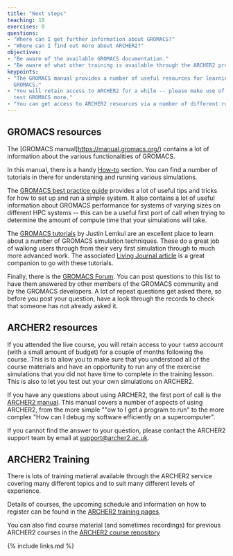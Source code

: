 ```yaml
---
title: "Next steps"
teaching: 10
exercises: 0
questions:
- "Where can I get further information about GROMACS?"
- "Where can I find out more about ARCHER2?"
objectives:
- "Be aware of the available GROMACS documentation."
- "Be aware of what other training is available through the ARCHER2 program."
keypoints:
- "The GROMACS manual provides a number of useful resources for learning about 
  GROMACS."
- "You will retain access to ARCHER2 for a while -- please make use of it to 
  test GROMACS more."
- "You can get access to ARCHER2 resources via a number of different routes."
---
```


## GROMACS resources

The [GROMACS manual]https://manual.gromacs.org/) contains a lot of information 
about the various functionalities of GROMACS.

In this manual, there is a handy [How-to](https://docs.GROMACS.org/Howto.html) 
section. You can find a number of tutorials in there for understaning and 
running various simulations.

The [GROMACS best practice guide](https://docs.bioexcel.eu/gromacs_bpg/en/master/)
provides a lot of useful tips and tricks for how to set up and run a simple 
system. It also contains a lot of useful information about GROMACS performance 
for systems of varying sizes on different HPC systems -- this can be a useful 
first port of call when trying to determine the amount of compute time that 
your simulations will take.

The [GROMACS tutorials](http://www.mdtutorials.com/gmx/) by Justin Lemkul are 
an excellent place to learn about a number of GROMACS simulation techniques. 
These do a great job of walking users through from their very first simulation 
through to much more advanced work. The associated 
[Living Journal article](https://livecomsjournal.org/index.php/livecoms/article/view/v1i1e5068)
is a great companion to go with these tutorials.

Finally, there is the [GROMACS Forum](https://gromacs.bioexcel.eu/). You can 
post questions to this list to have them answered by other members of the 
GROMACS community and by the GROMACS developers. A lot of repeat questions get 
asked there, so before you post your question, have a look through the records 
to check that someone has not already asked it.

## ARCHER2 resources

If you attended the live course, you will retain access to your `ta059` 
account (with a small amount of budget) for a couple of months following the 
course. This is to allow you to make sure that you understood all of the 
course materials and have an opportunity to run any of the exercise 
simulations that you did not have time to complete in the training lesson. 
This is also to let you test out your own simulations on ARCHER2.

If you have any questions about using ARCHER2, the first port of call is the 
[ARCHER2 manual](https://docs.archer2.ac.uk/). This manual covers a number of 
aspects of using ARCHER2, from the more simple ""ow to I get a program to run" 
to the more complex "How can I debug my software efficiently on a 
supercomputer".

If you cannot find the answer to your question, please contact the ARCHER2 
support team by email at support@archer2.ac.uk.

## ARCHER2 Training

There is lots of training matieral available through the ARCHER2 service 
covering many different topics and to suit many different levels of 
experience. 

Details of courses, the upcoming schedule and information on how to register 
can be found in the 
[ARCHER2 training pages](https://www.archer2.ac.uk/training/).

You can also find course material (and sometimes recordings) for previous 
ARCHER2 courses in the 
[ARCHER2 course repository](https://www.archer2.ac.uk/training/materials/)

{% include links.md %}
